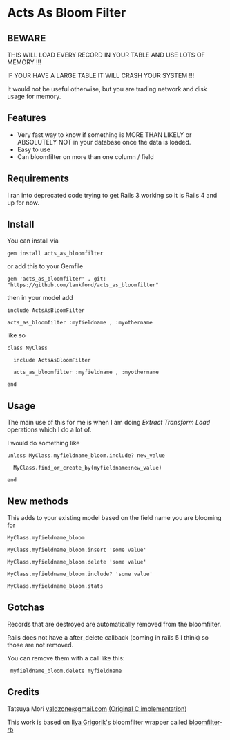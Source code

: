 # Acts As Bloom Filter

## BEWARE

THIS WILL LOAD EVERY RECORD IN YOUR TABLE AND USE LOTS OF MEMORY !!!

IF YOUR HAVE A LARGE TABLE IT WILL CRASH YOUR SYSTEM !!!

It would not be useful otherwise, but you are trading network and disk usage for memory.

## Features

* Very fast way to know if something is MORE THAN LIKELY or ABSOLUTELY NOT in your database once the data is loaded.
* Easy to use
* Can bloomfilter on more than one column / field


## Requirements

I ran into deprecated code trying to get Rails 3 working so it is Rails 4 and up for now.

## Install

You can install via

    gem install acts_as_bloomfilter

or add this to your Gemfile

    gem 'acts_as_bloomfilter' , git:  "https://github.com/lankford/acts_as_bloomfilter"

then in your model add

    include ActsAsBloomFilter

    acts_as_bloomfilter :myfieldname , :myothername

like so

    class MyClass

      include ActsAsBloomFilter

      acts_as_bloomfilter :myfieldname , :myothername

    end

## Usage

The main use of this for me is when I am doing *Extract Transform Load* operations which I do a lot of.

I would do something like

    unless MyClass.myfieldname_bloom.include? new_value

      MyClass.find_or_create_by(myfieldname:new_value)

    end

## New methods

This adds to your existing model based on the field name you are blooming for

    MyClass.myfieldname_bloom

    MyClass.myfieldname_bloom.insert 'some value'

    MyClass.myfieldname_bloom.delete 'some value'

    MyClass.myfieldname_bloom.include? 'some value'

    MyClass.myfieldname_bloom.stats

## Gotchas

Records that are destroyed are automatically removed from the bloomfilter.

Rails does not have a after_delete callback (coming in rails 5 I think) so those are not removed.

You can remove them with a call like this:

     myfieldname_bloom.delete myfieldname

## Credits

Tatsuya Mori [valdzone@gmail.com](mailto:valdzone@gmail.com) [(Original C implementation](http://vald.x0.com/sb/))

This work is based on [Ilya Grigorik's](https://github.com/igrigorik) bloomfilter wrapper called   [bloomfilter-rb](https://github.com/igrigorik/bloomfilter-rb)
